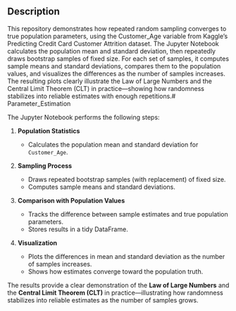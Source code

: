 ## Description
This repository demonstrates how repeated random sampling converges to true population parameters, using the Customer_Age variable from Kaggle’s Predicting Credit Card Customer Attrition dataset. The Jupyter Notebook calculates the population mean and standard deviation, then repeatedly draws bootstrap samples of fixed size. For each set of samples, it computes sample means and standard deviations, compares them to the population values, and visualizes the differences as the number of samples increases. The resulting plots clearly illustrate the Law of Large Numbers and the Central Limit Theorem (CLT) in practice—showing how randomness stabilizes into reliable estimates with enough repetitions.# Parameter_Estimation

The Jupyter Notebook performs the following steps:

1. **Population Statistics**  
   - Calculates the population mean and standard deviation for `Customer_Age`.

2. **Sampling Process**  
   - Draws repeated bootstrap samples (with replacement) of fixed size.  
   - Computes sample means and standard deviations.  

3. **Comparison with Population Values**  
   - Tracks the difference between sample estimates and true population parameters.  
   - Stores results in a tidy DataFrame.  

4. **Visualization**  
   - Plots the differences in mean and standard deviation as the number of samples increases.  
   - Shows how estimates converge toward the population truth.

The results provide a clear demonstration of the **Law of Large Numbers** and the **Central Limit Theorem (CLT)** in practice—illustrating how randomness stabilizes into reliable estimates as the number of samples grows.
